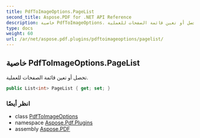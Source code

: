 ```yaml
---
title: PdfToImageOptions.PageList
second_title: Aspose.PDF for .NET API Reference
description: خاصية PdfToImageOptions. تحصل أو تعين قائمة الصفحات للعملية
type: docs
weight: 60
url: /ar/net/aspose.pdf.plugins/pdftoimageoptions/pagelist/
---
```

## خاصية PdfToImageOptions.PageList

تحصل أو تعين قائمة الصفحات للعملية.

```csharp
public List<int> PageList { get; set; }
```

### انظر أيضًا

* class [PdfToImageOptions](../)
* namespace [Aspose.Pdf.Plugins](../../../aspose.pdf.plugins/)
* assembly [Aspose.PDF](../../../)